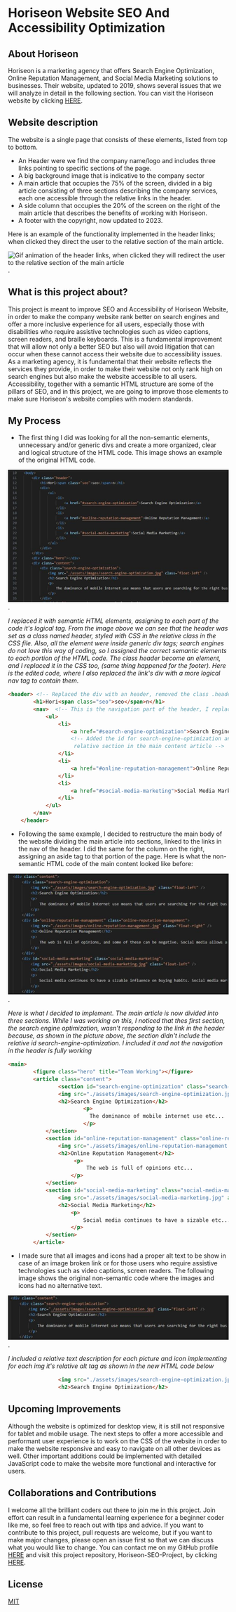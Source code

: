# Horiseon Website SEO And Accessibility Optimization

## About Horiseon

Horiseon is a marketing agency that offers Search Engine Optimization, Online Reputation Management, and Social Media Marketing solutions to businesses. Their website, updated to 2019, shows several issues that we will analyze in detail in the following section. You can visit the Horiseon website by clicking [HERE](https://nikola84ca.github.io/Horiseon-SEO-Project/).

## Website description

The website is a single page that consists of these elements, listed from top to bottom.

* An Header were we find the company name/logo and includes three links pointing to specific sections of the page.
* A big background image that is indicative to the company sector
* A main article that occupies the 75% of the screen, divided in a big article consisting of three sections describing the company services, each one accessible through the relative links in the header.
* A side column that occupies the 20% of the screen on the right of the main article that describes the benefits of working with Horiseon.
* A footer with the copyright, now updated to 2023.

Here is an example of the functionality implemented in the header links; when clicked they direct the user to the relative section of the main article.

![Gif animation of the header links, when clicked they will redirect the user to the relative section of the main article](/assets/readme-assets/Horiseon-Website-links-gif.gif).


## What is this project about?

This project is meant to improve SEO and Accessibility of Horiseon Website, in order to make the company website rank better on search engines and offer a more inclusive experience for all users, especially those with disabilities who require assistive technologies such as video captions, screen readers, and braille keyboards. This is a fundamental improvement that will allow not only a better SEO but also will avoid litigation that can occur when these cannot access their website due to accessibility issues. As a marketing agency, it is fundamental that their website reflects the services they provide, in order to make their website not only rank high on search engines but also make the website accessible to all users. Accessibility, together with a semantic HTML structure are some of the pillars of SEO, and in this project, we are going to improve those elements to make sure Horiseon's website complies with modern standards.

## My Process

* The first thing I did was looking for all the non-semantic elements, unnecessary and/or generic divs and create a more organized, clear and logical structure of the HTML code. This image shows an example of the original HTML code.

![Screenshot of the original code with non-semantic elements](/assets/readme-assets/original-code-divs.JPG).

*I replaced it with semantic HTML elements, assigning to each part of the code it's logical tag. From the image above we can see that the header was set as a class named header, styled with CSS in the relative class in the CSS file. Also, all the element were inside generic div tags; search engines do not love this way of coding, so I assigned the correct semantic elements to each portion of the HTML code. The class header become an element, and I replaced it in the CSS too, (same thing happened for the footer). Here is the edited code, where I also replaced the link's div with a more logical nav tag to contain them.*


```HTML
<header> <!-- Replaced the div with an header, removed the class .header and fixed the relative CSS -->
        <h1>Hori<span class="seo">seo</span>n</h1>
        <nav>  <!-- This is the navigation part of the header, I replaced the generic dev with a nav -->
            <ul>
                <li> 
                    <a href="#search-engine-optimization">Search Engine Optimization</a> 
                    <!-- Added the id for search-engine-optimization and now point to the
                     relative section in the main content article -->
                </li>
                <li>
                    <a href="#online-reputation-management">Online Reputation Management</a>
                </li>
                <li>
                    <a href="#social-media-marketing">Social Media Marketing</a>
                </li>
            </ul>
        </nav>
    </header>
```    

* Following the same example, I decided to restructure the main body of the website dividing the main article into sections, linked to the links in the nav of the header. I did the same for the column on the right, assigning an aside tag to that portion of the page. Here is what the non-semantic HTML code of the main content looked like before:

![Screenshot of the original code with non-semantic elements in the main content article](/assets/readme-assets/original-code-main-content.JPG).

*Here is what I decided to implement. The main article is now divided into three sections. While I was working on this, I noticed that thes first section, the search engine optimization, wasn't responding to the link in the header because, as shown in the picture above, the section didn't include the relative id search-engine-optimization. I included it and not the navigation in the header is fully working*

```HTML
<main>
        <figure class="hero" title="Team Working"></figure> 
        <article class="content">
                <section id="search-engine-optimization" class="search-engine-optimization">
                <img src="./assets/images/search-engine-optimization.jpg" alt="immage of search engine optimization" class="float-left" />
                <h2>Search Engine Optimization</h2>
                        <p>
                          The dominance of mobile internet use etc...
                        </p>
            </section>
            <section id="online-reputation-management" class="online-reputation-management">
                <img src="./assets/images/online-reputation-management.jpg" alt="immage of reputation management" class="float-right" />
                <h2>Online Reputation Management</h2>
                     <p>
                         The web is full of opinions etc...
                    </p>
            </section>
            <section id="social-media-marketing" class="social-media-marketing">
                <img src="./assets/images/social-media-marketing.jpg" alt="immage of social media marketing" class="float-left" />
                <h2>Social Media Marketing</h2>
                    <p>
                        Social media continues to have a sizable etc...
                    </p>
            </section>
        </article>
```

* I made sure that all images and icons had a proper alt text to be show in case of an image broken link or for those users who require assistive technologies such as video captions, screen readers. The following image shows the original non-semantic code where the images and icons had no alternative text.

![Screenshot of the original code with non-semantic elements in the main content article](/assets/readme-assets/original-code-img-no-alt.JPG).

*I included a relative text description for each picture and icon implementing for each img it's relative alt tag as shown in the new HTML code below*

```HTML     <section id="search-engine-optimization" class="search-engine-optimization">
                <img src="./assets/images/search-engine-optimization.jpg" alt="immage of search engine optimization" class="float-left" />
                <h2>Search Engine Optimization</h2>
```




## Upcoming Improvements

Although the website is optimized for desktop view, it is still not responsive for tablet and mobile usage. The next steps to offer a more accessible and performant user experience is to work on the CSS of the website in order to make the website responsive and easy to navigate on all other devices as well. Other important additions could be implemented with detailed JavaScript code to make the website more functional and interactive for users.

## Collaborations and Contributions

I welcome all the brilliant coders out there to join me in this project. Join effort can result in a fundamental learning experience for a beginner coder like me, so feel free to reach out with tips and advice. If you want to contribute to this project, pull requests are welcome, but if you want to make major changes, please open an issue first so that we can discuss what you would like to change. You can contact me on my GitHub profile [HERE](https://github.com/Nikola84ca) and visit this project repository, Horiseon-SEO-Project, by clicking [HERE](https://github.com/Nikola84ca/Horiseon-SEO-Project).

## License

[MIT](https://choosealicense.com/licenses/mit/)
